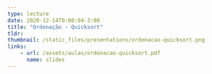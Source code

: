 ```yaml
---
type: lecture
date: 2020-12-14T0:00:04-3:00
title: "Ordenação - Quicksort"
tldr: 
thumbnail: /static_files/presentations/ordenacao-quicksort.png
links:
    - url: /assets/aulas/ordenacao-quicksort.pdf
      name: slides
---
```

